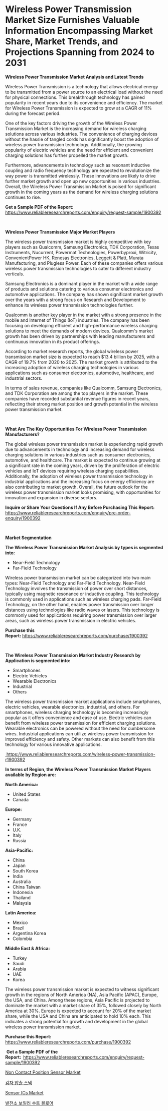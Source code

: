 <p><h1>Wireless Power Transmission Market Size Furnishes Valuable Information Encompassing Market Share, Market Trends, and Projections Spanning from 2024 to 2031</h1></p><p><strong>Wireless Power Transmission Market Analysis and Latest Trends</strong></p>
<p><p>Wireless Power Transmission is a technology that allows electrical energy to be transmitted from a power source to an electrical load without the need for physical connections. This breakthrough technology has gained popularity in recent years due to its convenience and efficiency. The market for Wireless Power Transmission is expected to grow at a CAGR of 11% during the forecast period.</p><p>One of the key factors driving the growth of the Wireless Power Transmission Market is the increasing demand for wireless charging solutions across various industries. The convenience of charging devices without the hassle of tangled cords has significantly boost the adoption of wireless power transmission technology. Additionally, the growing popularity of electric vehicles and the need for efficient and convenient charging solutions has further propelled the market growth.</p><p>Furthermore, advancements in technology such as resonant inductive coupling and radio frequency technology are expected to revolutionize the way power is transmitted wirelessly. These innovations are likely to drive further market growth and open up new opportunities in various industries. Overall, the Wireless Power Transmission Market is poised for significant growth in the coming years as the demand for wireless charging solutions continues to rise.</p></p>
<p><strong>Get a Sample PDF of the Report:&nbsp;</strong> <a href="https://www.reliableresearchreports.com/enquiry/request-sample/1900392">https://www.reliableresearchreports.com/enquiry/request-sample/1900392</a></p>
<p>&nbsp;</p>
<p><strong>Wireless Power Transmission Major Market Players</strong></p>
<p><p>The wireless power transmission market is highly competitive with key players such as Qualcomm, Samsung Electronics, TDK Corporation, Texas Instruments, Nucurrent, Powermat Technologies, Powerbyproxi, Witricity, ConvenientPower HK, Renesas Electronics, Leggett & Platt, Murata Manufacturing, and Plugless Power. Each of these companies offers various wireless power transmission technologies to cater to different industry verticals.</p><p>Samsung Electronics is a dominant player in the market with a wide range of products and solutions catering to various consumer electronics and automotive applications. The company has shown significant market growth over the years with a strong focus on Research and Development to enhance its wireless power transmission technologies further.</p><p>Qualcomm is another key player in the market with a strong presence in the mobile and Internet of Things (IoT) industries. The company has been focusing on developing efficient and high-performance wireless charging solutions to meet the demands of modern devices. Qualcomm's market growth has been driven by partnerships with leading manufacturers and continuous innovation in its product offerings.</p><p>According to market research reports, the global wireless power transmission market size is expected to reach $13.4 billion by 2025, with a CAGR of 19.7% from 2020 to 2025. The market growth is attributed to the increasing adoption of wireless charging technologies in various applications such as consumer electronics, automotive, healthcare, and industrial sectors.</p><p>In terms of sales revenue, companies like Qualcomm, Samsung Electronics, and TDK Corporation are among the top players in the market. These companies have recorded substantial revenue figures in recent years, reflecting their strong market position and growth potential in the wireless power transmission market.</p></p>
<p>&nbsp;</p>
<p><strong>What Are The Key Opportunities For Wireless Power Transmission Manufacturers?</strong></p>
<p><p>The global wireless power transmission market is experiencing rapid growth due to advancements in technology and increasing demand for wireless charging solutions in various industries such as consumer electronics, automotive, and healthcare. The market is expected to continue growing at a significant rate in the coming years, driven by the proliferation of electric vehicles and IoT devices requiring wireless charging capabilities. Additionally, the adoption of wireless power transmission technology in industrial applications and the increasing focus on energy efficiency are also contributing to market growth. Overall, the future outlook for the wireless power transmission market looks promising, with opportunities for innovation and expansion in diverse sectors.</p></p>
<p><strong>Inquire or Share Your Questions If Any Before Purchasing This Report:</strong> <a href="https://www.reliableresearchreports.com/enquiry/pre-order-enquiry/1900392">https://www.reliableresearchreports.com/enquiry/pre-order-enquiry/1900392</a></p>
<p>&nbsp;</p>
<p><strong>Market Segmentation</strong></p>
<p><strong>The Wireless Power Transmission Market Analysis by types is segmented into:</strong></p>
<p><ul><li>Near-Field Technology</li><li>Far-Field Technology</li></ul></p>
<p><p>Wireless power transmission market can be categorized into two main types: Near-Field Technology and Far-Field Technology. Near-Field Technology involves the transmission of power over short distances, typically using magnetic resonance or inductive coupling. This technology is commonly used in applications such as wireless charging pads. Far-Field Technology, on the other hand, enables power transmission over longer distances using technologies like radio waves or lasers. This technology is commonly used for applications requiring power transmission over larger areas, such as wireless power transmission in electric vehicles.</p></p>
<p><strong>Purchase this Report:&nbsp;</strong><a href="https://www.reliableresearchreports.com/purchase/1900392">https://www.reliableresearchreports.com/purchase/1900392</a></p>
<p>&nbsp;</p>
<p><strong>The Wireless Power Transmission Market Industry Research by Application is segmented into:</strong></p>
<p><ul><li>Smartphones</li><li>Electric Vehicles</li><li>Wearable Electronics</li><li>Industrial</li><li>Others</li></ul></p>
<p><p>The wireless power transmission market applications include smartphones, electric vehicles, wearable electronics, industrial, and others. For smartphones, wireless charging technology is becoming increasingly popular as it offers convenience and ease of use. Electric vehicles can benefit from wireless power transmission for efficient charging solutions. Wearable electronics can be powered without the need for cumbersome wires. Industrial applications can utilize wireless power transmission for improved efficiency and safety. Other markets can also benefit from this technology for various innovative applications.</p></p>
<p><a href="https://www.reliableresearchreports.com/wireless-power-transmission-r1900392">&nbsp;https://www.reliableresearchreports.com/wireless-power-transmission-r1900392</a></p>
<p><strong>In terms of Region, the Wireless Power Transmission Market Players available by Region are:</strong></p>
<p>
    <p> <strong> North America: </strong>
        <ul>
            <li>United States</li>
            <li>Canada</li>
        </ul>
        </p> 
    <p> <strong> Europe: </strong>
        <ul>
            <li>Germany</li>
            <li>France</li>
            <li>U.K.</li>
            <li>Italy</li>
            <li>Russia</li>
        </ul>
        </p> 
    <p> <strong> Asia-Pacific: </strong>
        <ul>
            <li>China</li>
            <li>Japan</li>
            <li>South Korea</li>
            <li>India</li>
            <li>Australia</li>
            <li>China Taiwan</li>
            <li>Indonesia</li>
            <li>Thailand</li>
            <li>Malaysia</li>
        </ul>
        </p> 
    <p> <strong> Latin America: </strong>
        <ul>
            <li>Mexico</li>
            <li>Brazil</li>
            <li>Argentina Korea</li>
            <li>Colombia</li>
        </ul>
        </p> 
    <p> <strong> Middle East & Africa: </strong>
        <ul>
            <li>Turkey</li>
            <li>Saudi</li>
            <li>Arabia</li>
            <li>UAE</li>
            <li>Korea</li>
        </ul>
    </p>
    </p>
<p><p>The wireless power transmission market is expected to witness significant growth in the regions of North America (NA), Asia Pacific (APAC), Europe, the USA, and China. Among these regions, Asia Pacific is projected to dominate the market with a market share of 35%, followed closely by North America at 30%. Europe is expected to account for 20% of the market share, while the USA and China are anticipated to hold 10% each. This indicates a strong potential for growth and development in the global wireless power transmission market.</p></p>
<p><strong>Purchase this Report: </strong><a href="https://www.reliableresearchreports.com/purchase/1900392">https://www.reliableresearchreports.com/purchase/1900392</a></p>
<p>&nbsp;<strong>Get a Sample PDF of the Report:&nbsp;&nbsp;</strong><a href="https://www.reliableresearchreports.com/enquiry/request-sample/1900392">https://www.reliableresearchreports.com/enquiry/request-sample/1900392</a></p>
<p><strong></strong></p>
<p><p><a href="https://github.com/mabenkhyari11/Market-Research-Report-List-1/blob/main/non-contact-position-sensor-market.md">Non Contact Position Sensor Market</a></p><p><a href="https://github.com/DavidRobb19/Market-Research-Report-List-1/blob/main/8302514158916.md">감자 압출 스낵</a></p><p><a href="https://github.com/WillieWoodard/Market-Research-Report-List-5/blob/main/sensor-ics-market.md">Sensor ICs Market</a></p><p><a href="https://github.com/mithunmistry2258/Market-Research-Report-List-1/blob/main/1804671158917.md">발전소 보일러 수트 블로어</a></p></p>